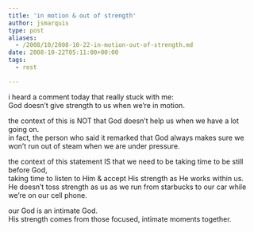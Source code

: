 ```yaml
---
title: 'in motion & out of strength'
author: jsmarquis
type: post
aliases:
  - /2008/10/2008-10-22-in-motion-out-of-strength.md
date: 2008-10-22T05:11:00+00:00
tags:
  - rest

---
```

i heard a comment today that really stuck with me:  
God doesn&#8217;t give strength to us when we&#8217;re in motion.

the context of this is NOT that God doesn&#8217;t help us when we have a lot going on.  
in fact, the person who said it remarked that God always makes sure we won&#8217;t run out of steam when we are under pressure.

the context of this statement IS that we need to be taking time to be still before God,  
taking time to listen to Him & accept His strength as He works within us.  
He doesn&#8217;t toss strength as us as we run from starbucks to our car while we&#8217;re on our cell phone.

our God is an intimate God.  
His strength comes from those focused, intimate moments together.